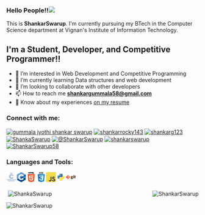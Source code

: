 ### Hello People!!<img src="https://github.com/TheDudeThatCode/TheDudeThatCode/blob/master/Assets/Handshake.gif" width="22px"> 

This is **ShankarSwarup**.  I'm currently pursuing my BTech in the Computer Science department at Vignan's Institute of Information Technology.

## I'm a Student, Developer, and Competitive Programmer!!

- 👀 I’m interested in Web Development and Competitive Programming
- 🌱 I’m currently learning Data structures and web development
- 💞️ I’m looking to collaborate with other developers
- 📫 How to reach me **shankargummala58@gmail.com**
- 📄 Know about my experiences [on my resume](https://resume.io/r/kZTtc55iW)


<h3 align="left">Connect with me:</h3>
<p align="left">
<a href="https://www.linkedin.com/in/gummala-jyothi-shankar-swarup-b600ba1aa/" target="blank"><img align="center" src="https://raw.githubusercontent.com/rahuldkjain/github-profile-readme-generator/master/src/images/icons/Social/linked-in-alt.svg" alt="gummala jyothi shankar swarup" height="30" width="40" /></a>
<a href="https://www.instagram.com/shankarrocky143/" target="blank"><img align="center" src="https://raw.githubusercontent.com/rahuldkjain/github-profile-readme-generator/master/src/images/icons/Social/instagram.svg" alt="shankarrocky143" height="30" width="40" /></a>
<a href="https://www.codechef.com/users/shankarg123" target="blank"><img align="center" src="https://cdn.jsdelivr.net/npm/simple-icons@3.1.0/icons/codechef.svg" alt="shankarg123" height="30" width="40" /></a>
<a href="https://www.hackerrank.com/ShankarSwarup" target="blank"><img align="center" src="https://raw.githubusercontent.com/rahuldkjain/github-profile-readme-generator/master/src/images/icons/Social/hackerrank.svg" alt="ShankaSwarup" height="30" width="40" /></a>
<a href="https://www.hackerearth.com/@ShankarSwarup" target="blank"><img align="center" src="https://raw.githubusercontent.com/rahuldkjain/github-profile-readme-generator/master/src/images/icons/Social/hackerearth.svg" alt="@ShankarSwarup" height="30" width="40" /></a>
<a href="https://auth.geeksforgeeks.org/user/shankarswarup/profile" target="blank"><img align="center" src="https://raw.githubusercontent.com/rahuldkjain/github-profile-readme-generator/master/src/images/icons/Social/geeks-for-geeks.svg" alt="shankarswarup" height="30" width="40" /></a>
<a href="https://twitter.com/ShankarSwarup58" target="blank"><img align="center" src="https://raw.githubusercontent.com/rahuldkjain/github-profile-readme-generator/master/src/images/icons/Social/twitter.svg" alt="ShankarSwarup58" height="30" width="40" /></a>
</p>

<h3 align="left">Languages and Tools:</h3>

<img align="left" alt="CPP" width="26px" src="https://raw.githubusercontent.com/github/explore/80688e429a7d4ef2fca1e82350fe8e3517d3494d/topics/c/c.png" />
<img align="left" alt="CPP" width="26px" src="https://raw.githubusercontent.com/github/explore/80688e429a7d4ef2fca1e82350fe8e3517d3494d/topics/cpp/cpp.png" />
<img align="left" alt="HTML5" width="26px" src="https://raw.githubusercontent.com/github/explore/80688e429a7d4ef2fca1e82350fe8e3517d3494d/topics/html/html.png" />
<img align="left" alt="CSS3" width="26px" src="https://raw.githubusercontent.com/github/explore/80688e429a7d4ef2fca1e82350fe8e3517d3494d/topics/css/css.png" />
<img align="left" alt="JavaScript" width="26px" src="https://raw.githubusercontent.com/github/explore/80688e429a7d4ef2fca1e82350fe8e3517d3494d/topics/javascript/javascript.png" />
<img align="left" alt="Python" width="26px" src="https://raw.githubusercontent.com/github/explore/80688e429a7d4ef2fca1e82350fe8e3517d3494d/topics/python/python.png" />
<img align="left" alt="GitHub" width="26px" src="https://raw.githubusercontent.com/github/explore/78df643247d429f6cc873026c0622819ad797942/topics/git/git.png" />

<br/>
<br/>

<!---
shankar-rocky/shankar-rocky is a ✨ special ✨ repository because its `README.md` (this file) appears on your GitHub profile.
You can click the Preview link to take a look at your changes.
--->

<p><img align="right" src="https://github-readme-stats.vercel.app/api/top-langs?username=ShankarSwarup&show_icons=true&locale=en&layout=compact_color=ffffff&icon_color=bb2acf&text_color=daf7dc&bg_color=141321" alt="ShankarSwarup" /></p>

<p>&nbsp;<img src="https://github-readme-stats.vercel.app/api?username=ShankarSwarup&show_icons=true&theme=dark&locale=en" alt="ShankaSwarup" /></p>


<p><img src="https://github-readme-streak-stats.herokuapp.com/?user=ShankarSwarup&theme=dark" alt="ShankarSwarup" /></p>
